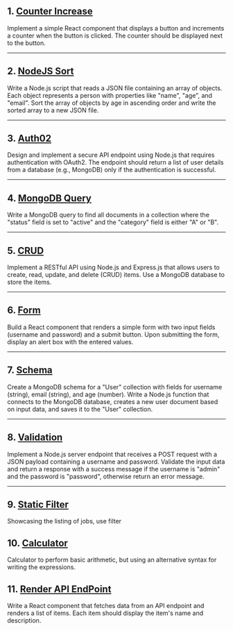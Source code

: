 ## 1. [Counter Increase](https://github.com/ItsRoy69/Practice/tree/main/counter)

Implement a simple React component that displays a button and increments a counter when the button is clicked. The counter should be displayed next to the button.

<hr>

## 2. [NodeJS Sort](https://github.com/ItsRoy69/Practice/tree/main/array)

Write a Node.js script that reads a JSON file containing an array of objects. Each object represents a person with properties like "name", "age", and "email". Sort the array of objects by age in ascending order and write the sorted array to a new JSON file.

<hr>

## 3. [Auth02](https://github.com/ItsRoy69/Practice/blob/main/Auth)

Design and implement a secure API endpoint using Node.js that requires authentication with OAuth2. The endpoint should return a list of user details from a database (e.g., MongoDB) only if the authentication is successful.

<hr>

## 4. [MongoDB Query](https://github.com/ItsRoy69/Practice/tree/main/Query)

Write a MongoDB query to find all documents in a collection where the "status" field is set to "active" and the "category" field is either "A" or "B".

<hr>

## 5. [CRUD](https://github.com/ItsRoy69/Practice/tree/main/crud)

Implement a RESTful API using Node.js and Express.js that allows users to create, read, update, and delete (CRUD) items. Use a MongoDB database to store the items.

<hr>

## 6. [Form](https://github.com/ItsRoy69/Practice/blob/main/Form)

Build a React component that renders a simple form with two input fields (username and password) and a submit button. Upon submitting the form, display an alert box with the entered values.

<hr>

## 7. [Schema](https://github.com/ItsRoy69/Practice/blob/main/Schema)

Create a MongoDB schema for a "User" collection with fields for username (string), email (string), and age (number). Write a Node.js function that connects to the MongoDB database, creates a new user document based on input data, and saves it to the "User" collection.

<hr>

## 8. [Validation](https://github.com/ItsRoy69/Practice/blob/main/post) 

Implement a Node.js server endpoint that receives a POST request with a JSON payload containing a username and password. Validate the input data and return a response with a success message if the username is "admin" and the password is "password", otherwise return an error message.

<hr>

## 9. [Static Filter](https://github.com/ItsRoy69/Practice/blob/main/Static-job-listing)

Showcasing the listing of jobs, use filter 

## 10. [Calculator](https://github.com/ItsRoy69/Practice/tree/main/Calculator)

Calculator to perform basic arithmetic, but using an alternative syntax for writing the expressions.

## 11. [Render API EndPoint](https://github.com/ItsRoy69/Practice/blob/main/Render)

Write a React component that fetches data from an API endpoint and renders a list of items. Each item should display the item's name and description.
